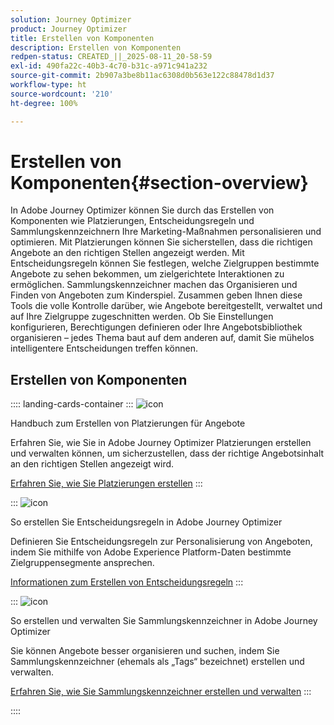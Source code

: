 ```yaml
---
solution: Journey Optimizer
product: Journey Optimizer
title: Erstellen von Komponenten
description: Erstellen von Komponenten
redpen-status: CREATED_||_2025-08-11_20-58-59
exl-id: 490fa22c-40b3-4c70-b31c-a971c941a232
source-git-commit: 2b907a3be8b11ac6308d0b563e122c88478d1d37
workflow-type: ht
source-wordcount: '210'
ht-degree: 100%

---
```


# Erstellen von Komponenten{#section-overview}

In Adobe Journey Optimizer können Sie durch das Erstellen von Komponenten wie Platzierungen, Entscheidungsregeln und Sammlungskennzeichnern Ihre Marketing-Maßnahmen personalisieren und optimieren. Mit Platzierungen können Sie sicherstellen, dass die richtigen Angebote an den richtigen Stellen angezeigt werden. Mit Entscheidungsregeln können Sie festlegen, welche Zielgruppen bestimmte Angebote zu sehen bekommen, um zielgerichtete Interaktionen zu ermöglichen. Sammlungskennzeichner machen das Organisieren und Finden von Angeboten zum Kinderspiel. Zusammen geben Ihnen diese Tools die volle Kontrolle darüber, wie Angebote bereitgestellt, verwaltet und auf Ihre Zielgruppe zugeschnitten werden. Ob Sie Einstellungen konfigurieren, Berechtigungen definieren oder Ihre Angebotsbibliothek organisieren – jedes Thema baut auf dem anderen auf, damit Sie mühelos intelligentere Entscheidungen treffen können.

## Erstellen von Komponenten

:::: landing-cards-container
:::
![icon](https://cdn.experienceleague.adobe.com/icons/list-check.svg)

Handbuch zum Erstellen von Platzierungen für Angebote

Erfahren Sie, wie Sie in Adobe Journey Optimizer Platzierungen erstellen und verwalten können, um sicherzustellen, dass der richtige Angebotsinhalt an den richtigen Stellen angezeigt wird.

[Erfahren Sie, wie Sie Platzierungen erstellen](../using/offers/offer-library/creating-placements.md)
:::

:::
![icon](https://cdn.experienceleague.adobe.com/icons/bullseye.svg)

So erstellen Sie Entscheidungsregeln in Adobe Journey Optimizer

Definieren Sie Entscheidungsregeln zur Personalisierung von Angeboten, indem Sie mithilfe von Adobe Experience Platform-Daten bestimmte Zielgruppensegmente ansprechen.

[Informationen zum Erstellen von Entscheidungsregeln](../using/offers/offer-library/creating-decision-rules.md)
:::

:::
![icon](https://cdn.experienceleague.adobe.com/icons/tags.svg)

So erstellen und verwalten Sie Sammlungskennzeichner in Adobe Journey Optimizer

Sie können Angebote besser organisieren und suchen, indem Sie Sammlungskennzeichner (ehemals als „Tags“ bezeichnet) erstellen und verwalten.

[Erfahren Sie, wie Sie Sammlungskennzeichner erstellen und verwalten](../using/offers/offer-library/creating-tags.md)
:::

::::
